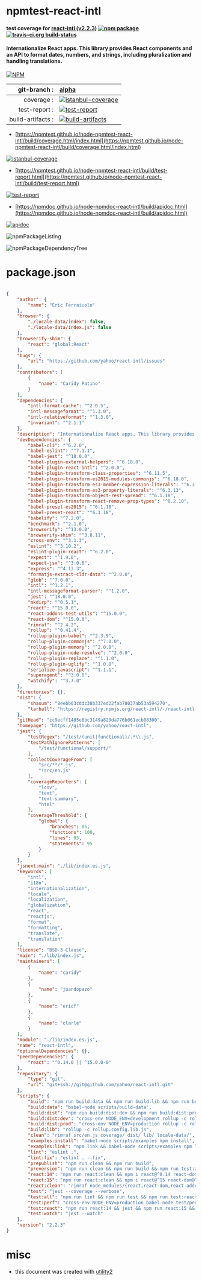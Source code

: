 # npmtest-react-intl

#### test coverage for  [react-intl (v2.2.3)](https://github.com/yahoo/react-intl)  [![npm package](https://img.shields.io/npm/v/npmtest-react-intl.svg?style=flat-square)](https://www.npmjs.org/package/npmtest-react-intl) [![travis-ci.org build-status](https://api.travis-ci.org/npmtest/node-npmtest-react-intl.svg)](https://travis-ci.org/npmtest/node-npmtest-react-intl)

#### Internationalize React apps. This library provides React components and an API to format dates, numbers, and strings, including pluralization and handling translations.

[![NPM](https://nodei.co/npm/react-intl.png?downloads=true&downloadRank=true&stars=true)](https://www.npmjs.com/package/react-intl)

| git-branch : | [alpha](https://github.com/npmtest/node-npmtest-react-intl/tree/alpha)|
|--:|:--|
| coverage : | [![istanbul-coverage](https://npmtest.github.io/node-npmtest-react-intl/build/coverage.badge.svg)](https://npmtest.github.io/node-npmtest-react-intl/build/coverage.html/index.html)|
| test-report : | [![test-report](https://npmtest.github.io/node-npmtest-react-intl/build/test-report.badge.svg)](https://npmtest.github.io/node-npmtest-react-intl/build/test-report.html)|
| build-artifacts : | [![build-artifacts](https://npmtest.github.io/node-npmtest-react-intl/glyphicons_144_folder_open.png)](https://github.com/npmtest/node-npmtest-react-intl/tree/gh-pages/build)|

- [https://npmtest.github.io/node-npmtest-react-intl/build/coverage.html/index.html](https://npmtest.github.io/node-npmtest-react-intl/build/coverage.html/index.html)

[![istanbul-coverage](https://npmtest.github.io/node-npmtest-react-intl/build/screenCapture.buildCi.browser.%252Ftmp%252Fbuild%252Fcoverage.lib.html.png)](https://npmtest.github.io/node-npmtest-react-intl/build/coverage.html/index.html)

- [https://npmtest.github.io/node-npmtest-react-intl/build/test-report.html](https://npmtest.github.io/node-npmtest-react-intl/build/test-report.html)

[![test-report](https://npmtest.github.io/node-npmtest-react-intl/build/screenCapture.buildCi.browser.%252Ftmp%252Fbuild%252Ftest-report.html.png)](https://npmtest.github.io/node-npmtest-react-intl/build/test-report.html)

- [https://npmdoc.github.io/node-npmdoc-react-intl/build/apidoc.html](https://npmdoc.github.io/node-npmdoc-react-intl/build/apidoc.html)

[![apidoc](https://npmdoc.github.io/node-npmdoc-react-intl/build/screenCapture.buildCi.browser.%252Ftmp%252Fbuild%252Fapidoc.html.png)](https://npmdoc.github.io/node-npmdoc-react-intl/build/apidoc.html)

![npmPackageListing](https://npmtest.github.io/node-npmtest-react-intl/build/screenCapture.npmPackageListing.svg)

![npmPackageDependencyTree](https://npmtest.github.io/node-npmtest-react-intl/build/screenCapture.npmPackageDependencyTree.svg)



# package.json

```json

{
    "author": {
        "name": "Eric Ferraiuolo"
    },
    "browser": {
        "./locale-data/index": false,
        "./locale-data/index.js": false
    },
    "browserify-shim": {
        "react": "global:React"
    },
    "bugs": {
        "url": "https://github.com/yahoo/react-intl/issues"
    },
    "contributors": [
        {
            "name": "Caridy Patino"
        }
    ],
    "dependencies": {
        "intl-format-cache": "^2.0.5",
        "intl-messageformat": "^1.3.0",
        "intl-relativeformat": "^1.3.0",
        "invariant": "^2.1.1"
    },
    "description": "Internationalize React apps. This library provides React components and an API to format dates, numbers, and strings, including pluralization and handling translations.",
    "devDependencies": {
        "babel-cli": "^6.2.0",
        "babel-eslint": "^7.1.1",
        "babel-jest": "^18.0.0",
        "babel-plugin-external-helpers": "^6.18.0",
        "babel-plugin-react-intl": "^2.0.0",
        "babel-plugin-transform-class-properties": "^6.11.5",
        "babel-plugin-transform-es2015-modules-commonjs": "^6.18.0",
        "babel-plugin-transform-es3-member-expression-literals": "^6.3.13",
        "babel-plugin-transform-es3-property-literals": "^6.3.13",
        "babel-plugin-transform-object-rest-spread": "^6.1.18",
        "babel-plugin-transform-react-remove-prop-types": "^0.2.10",
        "babel-preset-es2015": "^6.1.18",
        "babel-preset-react": "^6.1.18",
        "babelify": "^7.2.0",
        "benchmark": "^2.1.0",
        "browserify": "^13.0.0",
        "browserify-shim": "^3.8.11",
        "cross-env": "^3.1.3",
        "eslint": "^3.10.2",
        "eslint-plugin-react": "^6.2.0",
        "expect": "^1.9.0",
        "expect-jsx": "^3.0.0",
        "express": "^4.13.3",
        "formatjs-extract-cldr-data": "^2.0.0",
        "glob": "^7.0.0",
        "intl": "^1.2.1",
        "intl-messageformat-parser": "^1.2.0",
        "jest": "^18.0.0",
        "mkdirp": "^0.5.1",
        "react": "^15.0.0",
        "react-addons-test-utils": "^15.0.0",
        "react-dom": "^15.0.0",
        "rimraf": "^2.4.2",
        "rollup": "^0.41.4",
        "rollup-plugin-babel": "^2.3.9",
        "rollup-plugin-commonjs": "^7.0.0",
        "rollup-plugin-memory": "^2.0.0",
        "rollup-plugin-node-resolve": "^2.0.0",
        "rollup-plugin-replace": "^1.1.0",
        "rollup-plugin-uglify": "^1.0.0",
        "serialize-javascript": "^1.1.1",
        "superagent": "^3.0.0",
        "watchify": "^3.7.0"
    },
    "directories": {},
    "dist": {
        "shasum": "8eebb03cddc38b337ed22fab78037ab53a594270",
        "tarball": "https://registry.npmjs.org/react-intl/-/react-intl-2.2.3.tgz"
    },
    "gitHead": "cc9ecff1405e8bc3149a829da776b061ecb08300",
    "homepage": "https://github.com/yahoo/react-intl",
    "jest": {
        "testRegex": "/test/(unit|functional)/.*\\.js",
        "testPathIgnorePatterns": [
            "/test/functional/support/"
        ],
        "collectCoverageFrom": [
            "src/**/*.js",
            "!src/en.js"
        ],
        "coverageReporters": [
            "lcov",
            "text",
            "text-summary",
            "html"
        ],
        "coverageThreshold": {
            "global": {
                "branches": 85,
                "functions": 100,
                "lines": 95,
                "statements": 95
            }
        }
    },
    "jsnext:main": "./lib/index.es.js",
    "keywords": [
        "intl",
        "i18n",
        "internationalization",
        "locale",
        "localization",
        "globalization",
        "react",
        "reactjs",
        "format",
        "formatting",
        "translate",
        "translation"
    ],
    "license": "BSD-3-Clause",
    "main": "./lib/index.js",
    "maintainers": [
        {
            "name": "caridy"
        },
        {
            "name": "juandopazo"
        },
        {
            "name": "ericf"
        },
        {
            "name": "clarle"
        }
    ],
    "module": "./lib/index.es.js",
    "name": "react-intl",
    "optionalDependencies": {},
    "peerDependencies": {
        "react": "^0.14.0 || ^15.0.0-0"
    },
    "repository": {
        "type": "git",
        "url": "git+ssh://git@github.com/yahoo/react-intl.git"
    },
    "scripts": {
        "build": "npm run build:data && npm run build:lib && npm run build:dist",
        "build:data": "babel-node scripts/build-data",
        "build:dist": "npm run build:dist:dev && npm run build:dist:prod",
        "build:dist:dev": "cross-env NODE_ENV=development rollup -c rollup.config.dist.js",
        "build:dist:prod": "cross-env NODE_ENV=production rollup -c rollup.config.dist.js",
        "build:lib": "rollup -c rollup.config.lib.js",
        "clean": "rimraf src/en.js coverage/ dist/ lib/ locale-data/",
        "examples:install": "babel-node scripts/examples npm install",
        "examples:link": "npm link && babel-node scripts/examples npm link react-intl",
        "lint": "eslint .",
        "lint:fix": "eslint . --fix",
        "prepublish": "npm run clean && npm run build",
        "preversion": "npm run clean && npm run build && npm run test:all",
        "react:14": "npm run react:clean && npm i react@^0.14 react-dom@^0.14 react-addons-test-utils@^0.14",
        "react:15": "npm run react:clean && npm i react@^15 react-dom@^15 react-addons-test-utils@^15",
        "react:clean": "rimraf node_modules/{react,react-dom,react-addons-test-utils}",
        "test": "jest --coverage --verbose",
        "test:all": "npm run lint && npm run test && npm run test:react",
        "test:perf": "cross-env NODE_ENV=production babel-node test/perf",
        "test:react": "npm run react:14 && jest && npm run react:15 && jest",
        "test:watch": "jest --watch"
    },
    "version": "2.2.3"
}
```



# misc
- this document was created with [utility2](https://github.com/kaizhu256/node-utility2)
